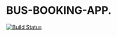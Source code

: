 # BUS-BOOKING-APP.


[![Build Status](https://travis-ci.com/wambugucoder/BUS-BOOKING-APP.svg?token=ejomujynYDerVMQiKJCz&branch=master)](https://travis-ci.com/wambugucoder/BUS-BOOKING-APP)


